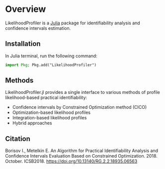 # Overview

LikelihoodProfiler is a [Julia](https://julialang.org/downloads/) package for identifiability analysis and confidence intervals estimation.

## Installation

In Julia terminal, run the following command:

```julia
import Pkg; Pkg.add("LikelihoodProfiler")
```

## Methods

LikelihoodProfiler.jl provides a single interface to various methods of profile likelihood-based practical identifiability: 
- Confidence intervals by Constrained Optimization method (CICO)
- Optimization-based likelihood profiles
- Integration-based likelihood profiles
- Hybrid approaches

## Citation

Borisov I., Metelkin E. An Algorithm for Practical Identifiability Analysis and Confidence Intervals Evaluation Based on Constrained Optimization. 2018. October. ICSB2018. https://doi.org/10.13140/RG.2.2.18935.06563
